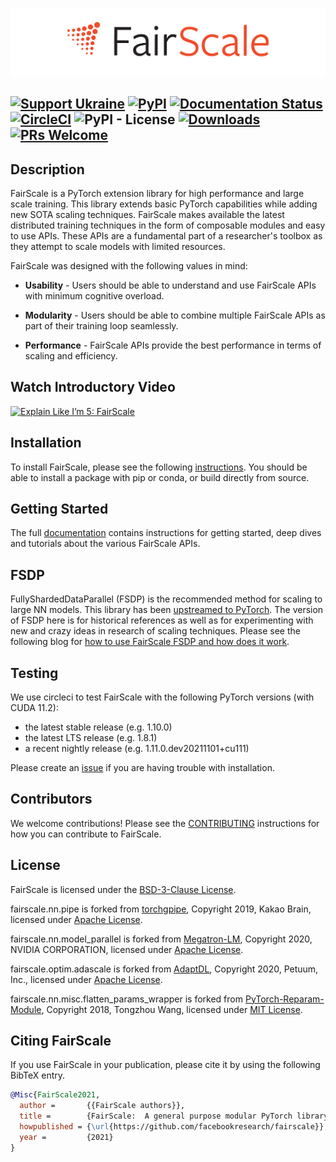 ![FairScale Logo](./docs/source/_static/img/fairscale-logo.png)

[![Support Ukraine](https://img.shields.io/badge/Support-Ukraine-FFD500?style=flat&labelColor=005BBB)](https://opensource.facebook.com/support-ukraine)
[![PyPI](https://img.shields.io/pypi/v/fairscale)](https://pypi.org/project/fairscale/)
[![Documentation Status](https://readthedocs.org/projects/fairscale/badge/?version=latest)](https://fairscale.readthedocs.io/en/latest/?badge=latest)
[![CircleCI](https://circleci.com/gh/facebookresearch/fairscale.svg?style=shield)](https://app.circleci.com/pipelines/github/facebookresearch/fairscale/) ![PyPI - License](https://img.shields.io/pypi/l/fairscale) [![Downloads](https://pepy.tech/badge/fairscale)](https://pepy.tech/project/fairscale) [![PRs Welcome](https://img.shields.io/badge/PRs-welcome-brightgreen.svg)](https://github.com/facebookresearch/fairscale/blob/main/CONTRIBUTING.md)
--------------------------------------------------------------------------------

## Description
FairScale is a PyTorch extension library for high performance and large scale training.
This library extends basic PyTorch capabilities while adding new SOTA scaling techniques.
FairScale makes available the latest distributed training techniques in the form of composable
modules and easy to use APIs. These APIs are a fundamental part of a researcher's toolbox as
they attempt to scale models with limited resources.

FairScale was designed with the following values in mind:

* **Usability** -  Users should be able to understand and use FairScale APIs with minimum cognitive overload.

* **Modularity** - Users should be able to combine multiple FairScale APIs as part of their training loop seamlessly.

* **Performance** - FairScale APIs provide the best performance in terms of scaling and efficiency.

## Watch Introductory Video

[![Explain Like I’m 5: FairScale](https://img.youtube.com/vi/oDt7ebOwWIc/0.jpg)](https://www.youtube.com/watch?v=oDt7ebOwWIc)

## Installation

To install FairScale, please see the following [instructions](https://github.com/facebookresearch/fairscale/blob/main/docs/source/installation_instructions.rst).
You should be able to install a package with pip or conda, or build directly from source.

## Getting Started
The full [documentation](https://fairscale.readthedocs.io/) contains instructions for getting started, deep dives and tutorials about the various FairScale APIs.

## FSDP

FullyShardedDataParallel (FSDP) is the recommended method for scaling to large NN models.
This library has been [upstreamed to PyTorch](https://pytorch.org/blog/introducing-pytorch-fully-sharded-data-parallel-api/).
The version of FSDP here is for historical references as well as for experimenting with
new and crazy ideas in research of scaling techniques. Please see the following blog
for [how to use FairScale FSDP and how does it work](https://engineering.fb.com/2021/07/15/open-source/fsdp/).

## Testing

We use circleci to test FairScale with the following PyTorch versions (with CUDA 11.2):
* the latest stable release (e.g. 1.10.0)
* the latest LTS release (e.g. 1.8.1)
* a recent nightly release (e.g. 1.11.0.dev20211101+cu111)

Please create an [issue](https://github.com/facebookresearch/fairscale/issues) if you are having trouble with installation.

## Contributors

We welcome contributions! Please see the [CONTRIBUTING](CONTRIBUTING.md) instructions for how you can contribute to FairScale.

## License

FairScale is licensed under the [BSD-3-Clause License](LICENSE).

fairscale.nn.pipe is forked from [torchgpipe](https://github.com/kakaobrain/torchgpipe), Copyright 2019, Kakao Brain, licensed under [Apache License](http://www.apache.org/licenses/LICENSE-2.0).

fairscale.nn.model_parallel is forked from [Megatron-LM](https://github.com/NVIDIA/Megatron-LM), Copyright 2020, NVIDIA CORPORATION, licensed under [Apache License](http://www.apache.org/licenses/LICENSE-2.0).

fairscale.optim.adascale is forked from [AdaptDL](https://github.com/petuum/adaptdl), Copyright 2020, Petuum, Inc., licensed under [Apache License](http://www.apache.org/licenses/LICENSE-2.0).

fairscale.nn.misc.flatten_params_wrapper is forked from [PyTorch-Reparam-Module](https://github.com/SsnL/PyTorch-Reparam-Module), Copyright 2018, Tongzhou Wang, licensed under [MIT License](https://github.com/SsnL/PyTorch-Reparam-Module/blob/master/LICENSE).


## Citing FairScale

If you use FairScale in your publication, please cite it by using the following BibTeX entry.

```BibTeX
@Misc{FairScale2021,
  author =       {{FairScale authors}},
  title =        {FairScale:  A general purpose modular PyTorch library for high performance and large scale training},
  howpublished = {\url{https://github.com/facebookresearch/fairscale}},
  year =         {2021}
}
```
